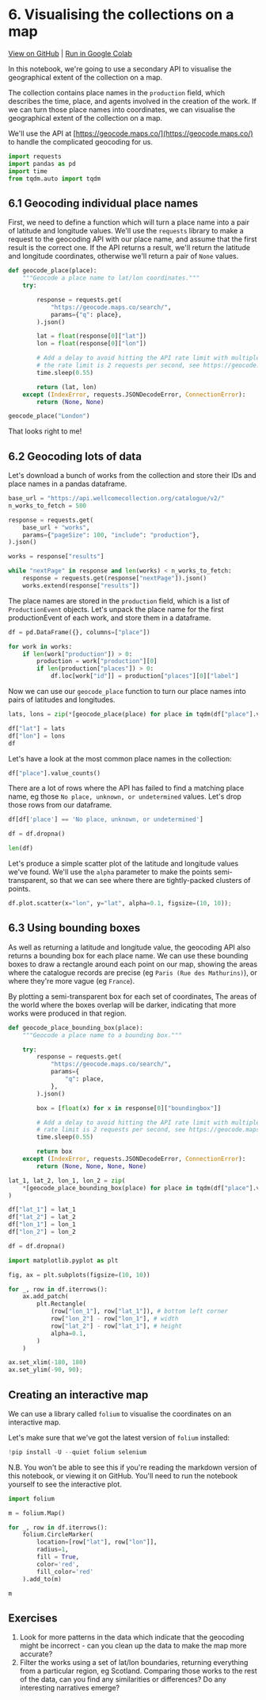 # 6. Visualising the collections on a map

[View on GitHub](https://github.com/wellcomecollection/developers.wellcomecollection.org/blob/dependabot/npm_and_yarn/braces-3.0.3/notebooks/06-visualising-the-collection-on-a-map.ipynb) | [Run in Google Colab](https://colab.research.google.com/github/wellcomecollection/developers.wellcomecollection.org/blob/dependabot/npm_and_yarn/braces-3.0.3/notebooks/06-visualising-the-collection-on-a-map.ipynb)

In this notebook, we're going to use a secondary API to visualise the geographical extent of the collection on a map. 

The collection contains place names in the `production` field, which describes the time, place, and agents involved in the creation of the work. If we can turn those place names into coordinates, we can visualise the geographical extent of the collection on a map.

We'll use the API at [https://geocode.maps.co/](https://geocode.maps.co/) to handle the complicated geocoding for us.


```python
import requests
import pandas as pd
import time
from tqdm.auto import tqdm
```

## 6.1 Geocoding individual place names

First, we need to define a function which will turn a place name into a pair of latitude and longitude values. We'll use the `requests` library to make a request to the geocoding API with our place name, and assume that the first result is the correct one. If the API returns a result, we'll return the latitude and longitude coordinates, otherwise we'll return a pair of `None` values.


```python
def geocode_place(place):
    """Geocode a place name to lat/lon coordinates."""
    try:

        response = requests.get(
            "https://geocode.maps.co/search/",
            params={"q": place},
        ).json()

        lat = float(response[0]["lat"])
        lon = float(response[0]["lon"])

        # Add a delay to avoid hitting the API rate limit with multiple requests.
        # the rate limit is 2 requests per second, see https://geocode.maps.co/
        time.sleep(0.55)

        return (lat, lon)
    except (IndexError, requests.JSONDecodeError, ConnectionError):
        return (None, None)
```


```python
geocode_place("London")
```

That looks right to me! 

## 6.2 Geocoding lots of data

Let's download a bunch of works from the collection and store their IDs and place names in a pandas dataframe.


```python
base_url = "https://api.wellcomecollection.org/catalogue/v2/"
n_works_to_fetch = 500

response = requests.get(
    base_url + "works",
    params={"pageSize": 100, "include": "production"},
).json()

works = response["results"]

while "nextPage" in response and len(works) < n_works_to_fetch:
    response = requests.get(response["nextPage"]).json()
    works.extend(response["results"])
```

The place names are stored in the `production` field, which is a list of `ProductionEvent` objects. Let's unpack the place name for the first productionEvent of each work, and store them in a dataframe.


```python
df = pd.DataFrame({}, columns=["place"])

```


```python
for work in works:
    if len(work["production"]) > 0:
        production = work["production"][0]
        if len(production["places"]) > 0:
            df.loc[work["id"]] = production["places"][0]["label"]
```

Now we can use our `geocode_place` function to turn our place names into pairs of latitudes and longitudes.


```python
lats, lons = zip(*[geocode_place(place) for place in tqdm(df["place"].values)])
```


```python
df["lat"] = lats
df["lon"] = lons
df
```

Let's have a look at the most common place names in the collection:


```python
df["place"].value_counts()
```

There are a lot of rows where the API has failed to find a matching place name, eg those `No place, unknown, or undetermined` values. Let's drop those rows from our dataframe.


```python
df[df['place'] == 'No place, unknown, or undetermined']
```


```python
df = df.dropna()
```


```python
len(df)
```

Let's produce a simple scatter plot of the latitude and longitude values we've found. We'll use the `alpha` parameter to make the points semi-transparent, so that we can see where there are tightly-packed clusters of points.


```python
df.plot.scatter(x="lon", y="lat", alpha=0.1, figsize=(10, 10));
```

## 6.3 Using bounding boxes

As well as returning a latitude and longitude value, the geocoding API also returns a bounding box for each place name. We can use these bounding boxes to draw a rectangle around each point on our map, showing the areas where the catalogue records are precise (eg `Paris (Rue des Mathurins)`), or where they're more vague (eg `France`).

By plotting a semi-transparent box for each set of coordinates, The areas of the world where the boxes overlap will be darker, indicating that more works were produced in that region.


```python
def geocode_place_bounding_box(place):
    """Geocode a place name to a bounding box."""

    try:
        response = requests.get(
            "https://geocode.maps.co/search/",
            params={
                "q": place,
            },
        ).json()

        box = [float(x) for x in response[0]["boundingbox"]]

        # Add a delay to avoid hitting the API rate limit with multiple requests.
        # rate limit is 2 requests per second, see https://geocode.maps.co/
        time.sleep(0.55)

        return box
    except (IndexError, requests.JSONDecodeError, ConnectionError):
        return (None, None, None, None)
```


```python
lat_1, lat_2, lon_1, lon_2 = zip(
    *[geocode_place_bounding_box(place) for place in tqdm(df["place"].values)]
)
```


```python
df["lat_1"] = lat_1
df["lat_2"] = lat_2
df["lon_1"] = lon_1
df["lon_2"] = lon_2

df = df.dropna()
```


```python
import matplotlib.pyplot as plt

fig, ax = plt.subplots(figsize=(10, 10))

for _, row in df.iterrows():
    ax.add_patch(
        plt.Rectangle(
            (row["lon_1"], row["lat_1"]), # bottom left corner
            row["lon_2"] - row["lon_1"], # width
            row["lat_2"] - row["lat_1"], # height
            alpha=0.1,
        )
    )

ax.set_xlim(-180, 180)
ax.set_ylim(-90, 90);
```

## Creating an interactive map

We can use a library called `folium` to visualise the coordinates on an interactive map.

Let's make sure that we've got the latest version of `folium` installed:


```python
!pip install -U --quiet folium selenium
```

N.B. You won't be able to see this if you're reading the markdown version of this notebook, or viewing it on GitHub. You'll need to run the notebook yourself to see the interactive plot.


```python
import folium

m = folium.Map()

for _, row in df.iterrows():
    folium.CircleMarker(
        location=[row["lat"], row["lon"]],
        radius=1,
        fill = True,
        color='red',
        fill_color='red'
    ).add_to(m)

m
```

## Exercises

1. Look for more patterns in the data which indicate that the geocoding might be incorrect - can you clean up the data to make the map more accurate?
2. Filter the works using a set of lat/lon boundaries, returning everything from a particular region, eg Scotland. Comparing those works to the rest of the data, can you find any similarities or differences? Do any interesting narratives emerge?


